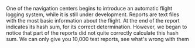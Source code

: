 One of the navigation centers begins to introduce an automatic flight logging system, while it is still under development. Reports are text files with the most basic information about the flight. At the end of the report indicates its hash sum, for its correct determination. However, we began to notice that part of the reports did not quite correctly calculate this hash sum. We can only give you 10,000 test reports, see what's wrong with them
